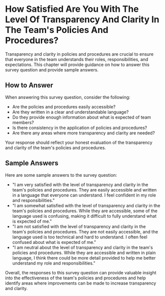 How Satisfied Are You With The Level Of Transparency And Clarity In The Team's Policies And Procedures?
==============================================================================================================================

Transparency and clarity in policies and procedures are crucial to ensure that everyone in the team understands their roles, responsibilities, and expectations. This chapter will provide guidance on how to answer this survey question and provide sample answers.

How to Answer
-------------

When answering this survey question, consider the following:

* Are the policies and procedures easily accessible?
* Are they written in a clear and understandable language?
* Do they provide enough information about what is expected of team members?
* Is there consistency in the application of policies and procedures?
* Are there any areas where more transparency and clarity are needed?

Your response should reflect your honest evaluation of the transparency and clarity of the team's policies and procedures.

Sample Answers
--------------

Here are some sample answers to the survey question:

* "I am very satisfied with the level of transparency and clarity in the team's policies and procedures. They are easily accessible and written in a language that everyone can understand. I feel confident in my role and responsibilities."
* "I am somewhat satisfied with the level of transparency and clarity in the team's policies and procedures. While they are accessible, some of the language used is confusing, making it difficult to fully understand what is expected of me."
* "I am not satisfied with the level of transparency and clarity in the team's policies and procedures. They are not easily accessible, and the language used is too technical and hard to understand. I often feel confused about what is expected of me."
* "I am neutral about the level of transparency and clarity in the team's policies and procedures. While they are accessible and written in plain language, I think there could be more detail provided to help me better understand my role and responsibilities."

Overall, the responses to this survey question can provide valuable insight into the effectiveness of the team's policies and procedures and help identify areas where improvements can be made to increase transparency and clarity.
